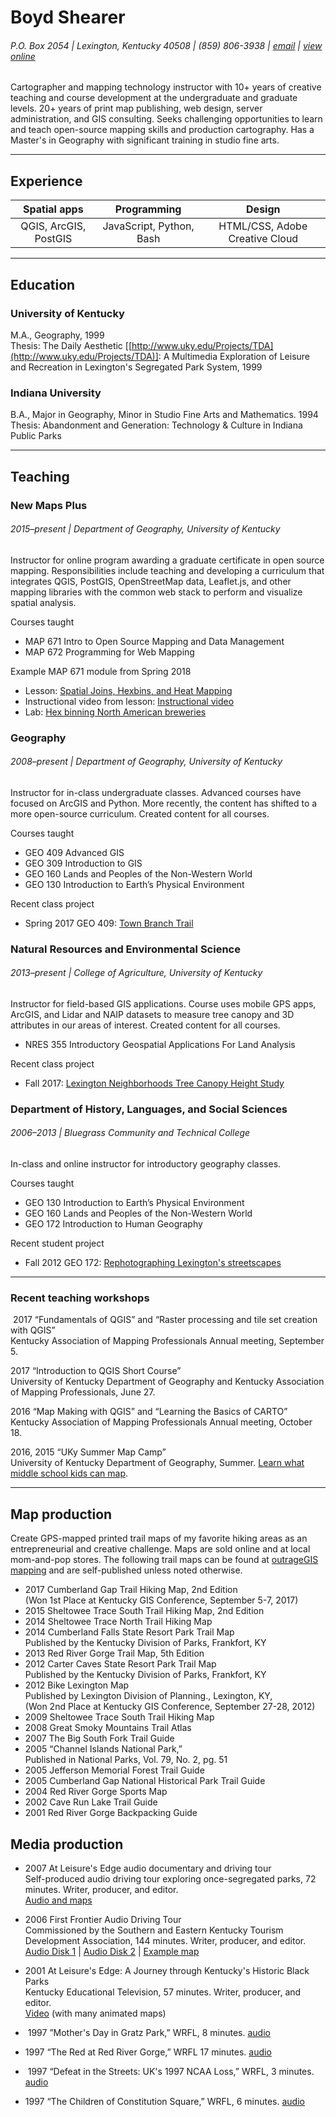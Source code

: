 # Boyd Shearer

###### P.O. Box 2054 | Lexington, Kentucky 40508 | (859) 806-3938 | [email](https://outrageGIS.com/trails/contact) | [view online](http://boydx.github.io/cv/)

Cartographer and mapping technology instructor with 10+ years of creative teaching and course development at the undergraduate and graduate levels. 20+ years of print map publishing, web design, server administration, and GIS consulting. Seeks challenging opportunities to learn and teach open-source mapping skills and production cartography. Has a Master's in Geography with significant training in studio fine arts.
<hr>

## Experience

| Spatial apps | Programming | Design |
| :------: | :------: | :------: |
| QGIS, ArcGIS, PostGIS | JavaScript, Python, Bash | HTML/CSS, Adobe Creative Cloud |

<hr>

## Education

### University of Kentucky
M.A., Geography, 1999
<br>Thesis: The Daily Aesthetic [[http://www.uky.edu/Projects/TDA](http://www.uky.edu/Projects/TDA)]: A Multimedia Exploration of Leisure and Recreation in Lexington's Segregated Park System, 1999

### Indiana University
B.A., Major in Geography, Minor in Studio Fine Arts and Mathematics. 1994
<br>Thesis: Abandonment and Generation: Technology & Culture in Indiana Public Parks

<hr>

## Teaching

### New Maps Plus
###### 2015–present | Department of Geography, University of Kentucky
Instructor for online program awarding a graduate certificate in open source mapping. Responsibilities include teaching and developing a curriculum that integrates QGIS, PostGIS, OpenStreetMap data, Leaflet.js, and other mapping libraries with the common web stack to perform and visualize spatial analysis.

Courses taught
* MAP 671 Intro to Open Source Mapping and Data Management
* MAP 672 Programming for Web Mapping

Example MAP 671 module from Spring 2018
* Lesson: [Spatial Joins, Hexbins, and Heat Mapping](http://newmapsplus.github.io/map671/05_2018/)
* Instructional video from lesson: [Instructional video](https://vimeo.com/255553431/c6e6cfd8c7)
* Lab: [Hex binning North American breweries](http://newmapsplus.github.io/map671/05_2018/lab/)


### Geography
###### 2008–present | Department of Geography, University of Kentucky

Instructor for in-class undergraduate classes. Advanced courses have focused on ArcGIS and Python. More recently, the content has shifted to a more open-source curriculum. Created content for all courses.

Courses taught
* GEO 409 Advanced GIS
* GEO 309 Introduction to GIS
* GEO 160 Lands and Peoples of the Non-Western World
* GEO 130 Introduction to Earth’s Physical Environment

Recent class project

* Spring 2017 GEO 409: [Town Branch Trail](https://reece2ke.github.io/geo409_site/)

### Natural Resources and Environmental Science
###### 2013–present | College of Agriculture, University of Kentucky

Instructor for field-based GIS applications. Course uses mobile GPS apps, ArcGIS, and Lidar and NAIP datasets to measure tree canopy and 3D attributes in our areas of interest. Created content for all courses.

* NRES 355 Introductory Geospatial Applications For Land Analysis

Recent class project

* Fall 2017: [Lexington Neighborhoods Tree Canopy Height Study](https://rvirto01.github.io/NRE355_Tree_canopy_study/)

### Department of History, Languages, and Social Sciences
###### 2006–2013 | Bluegrass Community and Technical College

In-class and online instructor for introductory geography classes.

Courses taught
* GEO 130 Introduction to Earth’s Physical Environment
* GEO 160 Lands and Peoples of the Non-Western World
* GEO 172 Introduction to Human Geography

Recent student project

* Fall 2012 GEO 172: [Rephotographing Lexington's streetscapes](http://district.bluegrass.kctcs.edu/bshearer0002/geo172/RephotoLex/)

<hr>

### Recent teaching workshops

 2017	“Fundamentals of QGIS” and “Raster processing and tile set creation with QGIS”<br>Kentucky Association of Mapping Professionals Annual meeting, September 5.

2017	“Introduction to QGIS Short Course”<br>University of Kentucky Department of Geography	and Kentucky Association of Mapping Professionals, June 27.

2016	“Map Making with QGIS” and “Learning the Basics of CARTO” <br>Kentucky Association of Mapping Professionals Annual meeting, October 18.

2016, 2015	“UKy Summer Map Camp”<br>University of Kentucky Department of Geography, Summer. [Learn what middle school kids can map](https://plus.google.com/118185113381405635119).

<hr>

## Map production

Create GPS-mapped printed trail maps of my favorite hiking areas as an entrepreneurial and creative challenge. Maps are sold online and at local mom-and-pop stores. The following trail maps can be found at [outrageGIS mapping](https://outrageGIS.com) and are self-published unless noted otherwise.

* 2017	Cumberland Gap Trail Hiking Map, 2nd Edition<br>(Won 1st Place at Kentucky GIS Conference, September 5-7, 2017)
* 2015	Sheltowee Trace South Trail Hiking Map, 2nd Edition
* 2014	Sheltowee Trace North Trail Hiking Map
* 2014	Cumberland Falls State Resort Park Trail Map
<br>Published by the Kentucky Division of Parks, Frankfort, KY
* 2013	Red River Gorge Trail Map, 5th Edition
* 2012	Carter Caves State Resort Park Trail Map
<br> Published by the Kentucky Division of Parks, Frankfort, KY
* 2012	Bike Lexington Map <br>
Published by Lexington Division of Planning., Lexington, KY, <br>(Won 2nd Place at Kentucky GIS Conference, September 27-28, 2012)
* 2009	Sheltowee Trace South Trail Hiking Map
* 2008	Great Smoky Mountains Trail Atlas
* 2007	The Big South Fork Trail Guide
* 2005 	“Channel Islands National Park,”
<br>Published in National Parks, Vol. 79, No. 2, pg. 51
* 2005	Jefferson Memorial Forest Trail Guide
* 2005	Cumberland Gap National Historical Park Trail Guide
* 2004	Red River Gorge Sports Map
* 2002	Cave Run Lake Trail Guide
* 2001	Red River Gorge Backpacking Guide
<!-- * 2000 	Western Korean Front: 1952-1953.
1999  Creating a Community Shared Appalachian Atlas. U.K. Appalachian Center.  -->
<!-- * 1997	Distressed Appalachian Census Tracts: a Comparison to the Appalachian Regional Commission's 1997 Distressed Area Designation. U.K. Appalachian Center -->

## Media production

* 2007	At Leisure's Edge audio documentary and driving tour
<br>Self-produced audio driving tour exploring once-segregated parks, 72 minutes. Writer, producer, and editor.<br>
[Audio and maps](https://soundcloud.com/boydx/sets/at-leisures-edge-audio-documentary)
* 2006	First Frontier Audio Driving Tour
<br>Commissioned by the Southern and Eastern Kentucky Tourism Development Association, 144 minutes. Writer, producer, and editor. <br>
[Audio Disk 1](https://soundcloud.com/boydx/sets/first-frontier-audio-tour-1) | [Audio Disk 2](https://soundcloud.com/boydx/sets/first-frontier-audio-tour-2-waters-of-the-cumberland-river) | [Example map](https://www.firstfrontier.org/guidebook-timeline.html)

* 2001 At Leisure's Edge: A Journey through Kentucky's Historic Black Parks
<br>Kentucky Educational Television, 57 minutes. Writer, producer, and editor.<br>
[Video](https://www.boydshearer.com/media/AtLeisuresEdge/index.php) (with many animated maps)
*  1997	”Mother's Day in Gratz Park,” WRFL, 8 minutes. [audio](https://www.uky.edu/Projects/TDA/audio/mayfest.mp3)
* 1997	“The Red at Red River Gorge,” WRFL 17 minutes. [audio](https://www.uky.edu/Projects/TDA/audio/climbing.mp3)
*  1997	“Defeat in the Streets: UK's 1997 NCAA Loss,” WRFL, 3 minutes. [audio](https://www.uky.edu/Projects/TDA/audio/weep-no-more.mp3)
* 1997	“The Children of Constitution Square,” WRFL, 6 minutes. [audio](https://www.uky.edu/Projects/TDA/audio/constitution.mp3)
